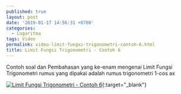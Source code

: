 ```yaml
---
published: true
layout: post
date: '2019-01-17 14:56:31 +0700'
categories:
  - Logaritma
tags: Video
permalink: video-limit-fungsi-trigonometri-contoh-6.html
title: Limit Fungsi Trigonometri - Contoh 6
---
```

Contoh soal dan Pembahasan yang ke-enam mengenai Limit Fungsi Trigonometri
rumus yang dipakai adalah rumus trigonometri 1-cos ax

[![Limit Fungsi Trigonometri - Contoh 6](https://img.youtube.com/vi/TsJN0ozffxI/0.jpg)](https://www.youtube.com/watch?v=TsJN0ozffxI){:target="_blank"}
